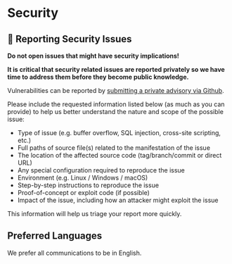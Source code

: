 # Security

## 🔐 Reporting Security Issues

**Do not open issues that might have security implications!**

**It is critical that security related issues are reported privately so we have time to address them before they become public knowledge.**

Vulnerabilities can be reported by [submitting a private advisory via Github](https://github.com/andrlik/django-markov/security).

Please include the requested information listed below (as much as you can provide) to help us better understand the nature and scope of the possible issue:

- Type of issue (e.g. buffer overflow, SQL injection, cross-site scripting, etc.)
- Full paths of source file(s) related to the manifestation of the issue
- The location of the affected source code (tag/branch/commit or direct URL)
- Any special configuration required to reproduce the issue
- Environment (e.g. Linux / Windows / macOS)
- Step-by-step instructions to reproduce the issue
- Proof-of-concept or exploit code (if possible)
- Impact of the issue, including how an attacker might exploit the issue

This information will help us triage your report more quickly.

## Preferred Languages

We prefer all communications to be in English.
